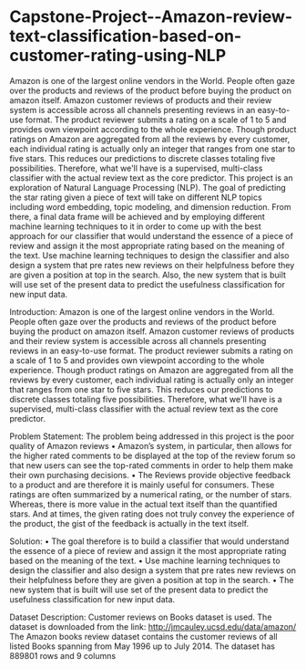 # Capstone-Project--Amazon-review-text-classification-based-on-customer-rating-using-NLP

Amazon is one of the largest online vendors in the World. People often gaze over the products and reviews of the product before buying the product on amazon itself. Amazon customer reviews of products and their review system is accessible across all channels presenting reviews in an easy-to-use format. The product reviewer submits a rating on a scale of 1 to 5 and provides own viewpoint according to the whole experience. 
Though product ratings on Amazon are aggregated from all the reviews by every customer, each individual rating is actually only an integer that ranges from one star to five stars. This reduces our predictions to discrete classes totaling five possibilities. Therefore, what we'll have is a supervised, multi-class classifier with the actual review text as the core predictor.
This project is an exploration of Natural Language Processing (NLP). The goal of predicting the star rating given a piece of text will take on different NLP topics including word embedding, topic modeling, and dimension reduction. From there, a final data frame will be achieved and by employing different machine learning techniques to it in order to come up with the best approach for our classifier  that would understand the essence of a piece of review and assign it the most appropriate rating based on the meaning of the text. Use machine learning techniques to design the classifier and also design a system that pre rates new reviews on their helpfulness before they are given a position at top in the search. Also, the new system that is built will use set of the present data to predict the usefulness classification for new input data.


Introduction:
Amazon is one of the largest online vendors in the World. People often gaze over the products and reviews of the product before buying the product on amazon itself. Amazon customer reviews of products and their review system is accessible across all channels presenting reviews in an easy-to-use format. The product reviewer submits a rating on a scale of 1 to 5 and provides own viewpoint according to the whole experience. 
Though product ratings on Amazon are aggregated from all the reviews by every customer, each individual rating is actually only an integer that ranges from one star to five stars. This reduces our predictions to discrete classes totaling five possibilities. Therefore, what we'll have is a supervised, multi-class classifier with the actual review text as the core predictor.

Problem Statement:
The problem being addressed in this project is the poor quality of Amazon reviews
•	Amazon’s system, in particular, then allows for the higher rated comments to be displayed at the top of the review forum so that new users can see the top-rated comments in order to help them make their own purchasing decisions.
•	The Reviews provide objective feedback to a product and are therefore it is mainly useful for consumers. These ratings are often summarized by a numerical rating, or the number of stars. Whereas, there is more value in the actual text itself than the quantified stars. And at times, the given rating does not truly convey the experience of the product, the gist of the feedback is actually in the text itself. 

Solution:
•	The goal therefore is to build a classifier that would understand the essence of a piece of review and assign it the most appropriate rating based on the meaning of the text.
•	Use machine learning techniques to design the classifier and also design a system that pre rates new reviews on their helpfulness before they are given a position at top in the search.
•	The new system that is built will use set of the present data to predict the usefulness classification for new input data.

Dataset Description: 
Customer reviews on Books dataset is used.
The dataset is downloaded from the link: http://jmcauley.ucsd.edu/data/amazon/
The Amazon books review dataset contains the customer reviews of all listed Books spanning from May 1996 up to July 2014. 
The dataset has 889801 rows and 9 columns
